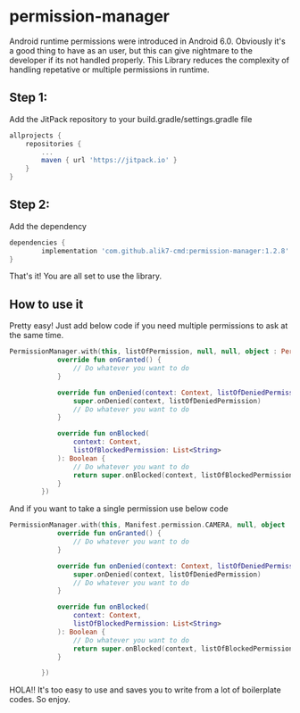 # permission-manager
Android runtime permissions were introduced in Android 6.0. Obviously it's a good thing to have as an user, but this can give nightmare to the developer if its not handled properly.
This Library reduces the complexity of handling repetative or multiple permissions in runtime.

## Step 1:
Add the JitPack repository to your build.gradle/settings.gradle file

```groovy
allprojects {
	repositories {
		...
		maven { url 'https://jitpack.io' }
	}
}
```

## Step 2:
Add the dependency

```groovy
dependencies {
        implementation 'com.github.alik7-cmd:permission-manager:1.2.8'
}
```

That's it! You are all set to use the library.

## How to use it

Pretty easy! Just add below code if you need multiple permissions to ask at the same time.

``` kotlin
PermissionManager.with(this, listOfPermission, null, null, object : PermissionListener(){
            override fun onGranted() {
                // Do whatever you want to do
            }

            override fun onDenied(context: Context, listOfDeniedPermission: List<String>) {
                super.onDenied(context, listOfDeniedPermission)
                // Do whatever you want to do
            }

            override fun onBlocked(
                context: Context,
                listOfBlockedPermission: List<String>
            ): Boolean {
                // Do whatever you want to do
                return super.onBlocked(context, listOfBlockedPermission)
            }
        })
```

And if you want to take a single permission use below code

``` kotlin
PermissionManager.with(this, Manifest.permission.CAMERA, null, object : PermissionListener(){
            override fun onGranted() {
                // Do whatever you want to do
            }

            override fun onDenied(context: Context, listOfDeniedPermission: List<String>) {
                super.onDenied(context, listOfDeniedPermission)
                // Do whatever you want to do
            }

            override fun onBlocked(
                context: Context,
                listOfBlockedPermission: List<String>
            ): Boolean {
                // Do whatever you want to do
                return super.onBlocked(context, listOfBlockedPermission)
            }

        })
```

HOLA!! It's too easy to use and saves you to write from a lot of boilerplate codes. So enjoy.  